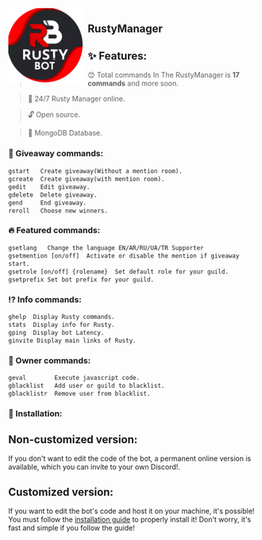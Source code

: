 <img width="150" height="150" style="float: left; margin: 0 10px 0 0;" alt="Rusty Manager" src="./assets/logo.png"> 
 
## RustyManager

## ✨ Features:

> 😊 Total сommands In The RustyManager is **17 commands** and more soon.

> 🚀 24/7 Rusty Manager online.

> 🔓 Open source.

> 🔋 MongoDB Database.

### 🎁 Giveaway commands:

```
gstart   Create giveaway(Without a mention room).
gcreate  Create giveaway(with mention room).
gedit    Edit giveaway.
gdelete  Delete giveaway.
gend     End giveaway.
reroll   Choose new winners.
```


### 🔥 Featured commands:

```
gsetlang   Сhange the language EN/AR/RU/UA/TR Supporter
gsetmention [on/off]  Activate or disable the mention if giveaway start.
gsetrole [on/off] {rolename}  Set default role for your guild.
gsetprefix Set bot prefix for your guild.
```


### ⁉ Info commands:

```
ghelp  Display Rusty commands.
stats  Display info for Rusty.
gping  Display bot Latency.
ginvite Display main links of Rusty.
```


### 👑 Owner commands: 

```
geval        Execute javascript code.
gblacklist   Add user or guild to blacklist.
gblacklistr  Remove user from blacklist.
```

### 📲 Installation:

## Non-customized version:
If you don't want to edit the code of the bot, a permanent online version is available, which you can invite to your own Discord!.

## Customized version:
If you want to edit the bot's code and host it on your machine, it's possible!
You must follow the [installation guide](https://github.com/SpaceLeft/RustyManager/wiki) to properly install it! Don't worry, it's fast and simple if you follow the guide!
